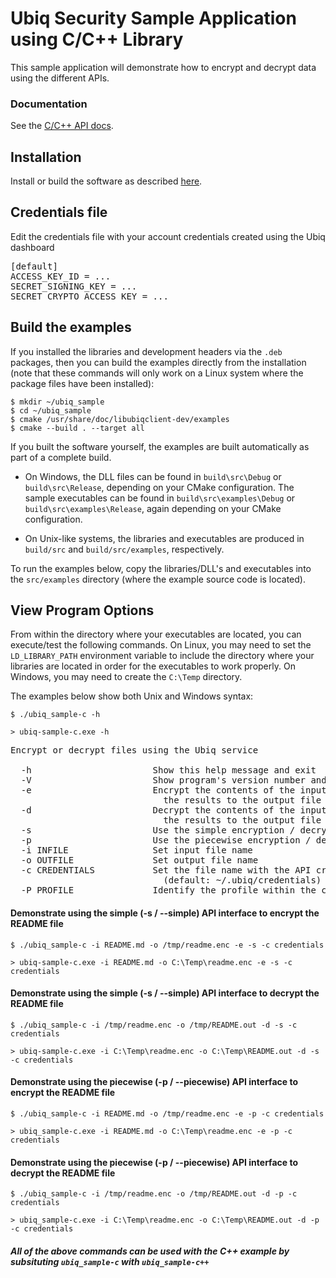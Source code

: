 # Ubiq Security Sample Application using C/C++ Library

This sample application will demonstrate how to encrypt and decrypt data using
the different APIs.

### Documentation

See the [C/C++ API docs](https://dev.ubiqsecurity.com/docs/api).

## Installation

Install or build the software as described [here](/README.md#installation).

## Credentials file

Edit the credentials file with your account credentials created using the Ubiq
dashboard

<pre>
[default]
ACCESS_KEY_ID = ...  
SECRET_SIGNING_KEY = ...  
SECRET_CRYPTO_ACCESS_KEY = ...  
</pre>

## Build the examples

If you installed the libraries and development headers via the `.deb`
packages, then you can build the examples directly from the installation
(note that these commands will only work on a Linux system where the
package files have been installed):

```console
$ mkdir ~/ubiq_sample
$ cd ~/ubiq_sample
$ cmake /usr/share/doc/libubiqclient-dev/examples
$ cmake --build . --target all
```

If you built the software yourself, the examples are built automatically as
part of a complete build.

- On Windows, the DLL files can be found in `build\src\Debug` or
`build\src\Release`, depending on your CMake configuration. The sample
executables can be found in `build\src\examples\Debug` or
`build\src\examples\Release`, again depending on your CMake configuration.

- On Unix-like systems, the libraries and executables are produced in
`build/src` and `build/src/examples`, respectively.

To run the examples below, copy the libraries/DLL's and executables into the
`src/examples` directory (where the example source code is located).

## View Program Options

From within the directory where your executables are located, you can
execute/test the following commands. On Linux, you may need to set the
`LD_LIBRARY_PATH` environment variable to include the directory where your
libraries are located in order for the executables to work properly. On
Windows, you may need to create the `C:\Temp` directory.

The examples below show both Unix and Windows syntax:

```console
$ ./ubiq_sample-c -h
```
```console
> ubiq-sample-c.exe -h
```
<pre>
Encrypt or decrypt files using the Ubiq service

  -h                       Show this help message and exit
  -V                       Show program's version number and exit
  -e                       Encrypt the contents of the input file and write
                             the results to the output file
  -d                       Decrypt the contents of the input file and write
                             the results to the output file
  -s                       Use the simple encryption / decryption interfaces
  -p                       Use the piecewise encryption / decryption interfaces
  -i INFILE                Set input file name
  -o OUTFILE               Set output file name
  -c CREDENTIALS           Set the file name with the API credentials
                             (default: ~/.ubiq/credentials)
  -P PROFILE               Identify the profile within the credentials file
</pre>

#### Demonstrate using the simple (-s / --simple) API interface to encrypt the README file

```console
$ ./ubiq_sample-c -i README.md -o /tmp/readme.enc -e -s -c credentials
```
```console
> ubiq-sample-c.exe -i README.md -o C:\Temp\readme.enc -e -s -c credentials
```

#### Demonstrate using the simple (-s / --simple) API interface to decrypt the README file

```console
$ ./ubiq_sample-c -i /tmp/readme.enc -o /tmp/README.out -d -s -c credentials
```
```console
> ubiq-sample-c.exe -i C:\Temp\readme.enc -o C:\Temp\README.out -d -s -c credentials
```

#### Demonstrate using the piecewise (-p / --piecewise) API interface to encrypt the README file

```console
$ ./ubiq_sample-c -i README.md -o /tmp/readme.enc -e -p -c credentials
```
```console
> ubiq_sample-c.exe -i README.md -o C:\Temp\readme.enc -e -p -c credentials
```

#### Demonstrate using the piecewise (-p / --piecewise) API interface to decrypt the README file

```console
$ ./ubiq_sample-c -i /tmp/readme.enc -o /tmp/README.out -d -p -c credentials
```
```console
> ubiq_sample-c.exe -i C:\Temp\readme.enc -o C:\Temp\README.out -d -p -c credentials
```

##### _All of the above commands can be used with the C++ example by subsituting `ubiq_sample-c` with `ubiq_sample-c++`_
